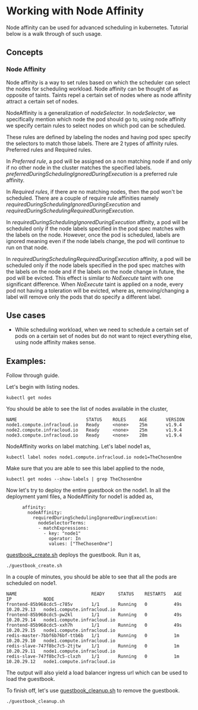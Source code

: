 # Working with Node Affinity
Node affinity can be used for advanced scheduling in kubernetes. Tutorial below is a walk through of such usage.

## Concepts

### Node Affinity
Node affinity is a way to set rules based on which the scheduler can select the nodes for scheduling workload. Node affinity can be thought of as opposite of taints. Taints repel a certain set of nodes where as node affinity attract a certain set of nodes.

NodeAffinity is a generalization of *nodeSelector*. In *nodeSelector*, we specifically mention which node the pod should go to, using node affinity we specify certain rules to select nodes on which pod can be scheduled.

These rules are defined by labeling the nodes and having pod spec specify the selectors to match those labels. There are 2 types of affinity rules. Preferred rules and Required rules.

In *Preferred rule*, a pod will be assigned on a non matching node if and only if no other node in the cluster matches the specified labels. *preferredDuringSchedulingIgnoredDuringExecution* is a preferred rule affinity.

In *Required rules*, if there are no matching nodes, then the pod won't be scheduled. There are a couple of require rule affinities namely *requiredDuringSchedulingIgnoredDuringExecution* and *requiredDuringSchedulingRequiredDuringExecution*.

In *requiredDuringSchedulingIgnoredDuringExecution* affinity, a pod will be scheduled only if the node labels specified in the pod spec matches with the labels on the node. However, once the pod is scheduled, labels are ignored meaning even if the node labels change, the pod will continue to run on that node.

In *requiredDuringSchedulingRequiredDuringExecution* affinity, a pod will be scheduled only if the node labels specified in the pod spec matches with the labels on the node and if the labels on the node change in future, the pod will be evicted. This effect is similar to *NoExecute* taint with one significant difference. When *NoExecute* taint is applied on a node, every pod not having a toleration will be evicted, where as, removing/changing a label will remove only the pods that do specify a different label. 

## Use cases
* While scheduling workload, when we need to schedule a certain set of pods on a certain set of nodes but do not want to reject everything else, using node affinity makes sense.

## Examples:
Follow through guide.

Let's begin with listing nodes.

```
kubectl get nodes
```
You should be able to see the list of nodes available in the cluster,
```
NAME                          STATUS    ROLES     AGE       VERSION
node1.compute.infracloud.io   Ready     <none>    25m       v1.9.4
node2.compute.infracloud.io   Ready     <none>    25m       v1.9.4
node3.compute.infracloud.io   Ready     <none>    28m       v1.9.4
```

NodeAffinity works on label matching. Let's label node1 as,
```
kubectl label nodes node1.compute.infracloud.io node1=TheChosenOne
```

Make sure that you are able to see this label applied to the node,
```
kubectl get nodes --show-labels | grep TheChosenOne
```

Now let's try to deploy the entire guestbook on the node1. In all the deployment yaml files, a NodeAffinity for node1 is added as,
```
      affinity:
        nodeAffinity:
          requiredDuringSchedulingIgnoredDuringExecution:
            nodeSelectorTerms:
            - matchExpressions:
              - key: "node1"
                operator: In
                values: ["TheChosenOne"]
```

[guestbook_create.sh](guestbook_create.sh) deploys the guestbook. Run it as,
```
./guestbook_create.sh
```

In a couple of minutes, you should be able to see that all the pods are scheduled on node1.
```
NAME                            READY     STATUS    RESTARTS   AGE       IP            NODE
frontend-85b968cdc5-c785v       1/1       Running   0          49s       10.20.29.13   node1.compute.infracloud.io
frontend-85b968cdc5-pw2kl       1/1       Running   0          49s       10.20.29.14   node1.compute.infracloud.io
frontend-85b968cdc5-xxh7h       1/1       Running   0          49s       10.20.29.15   node1.compute.infracloud.io
redis-master-7bbf6b76bf-ttb6b   1/1       Running   0          1m        10.20.29.10   node1.compute.infracloud.io
redis-slave-747f8bc7c5-2tjtw    1/1       Running   0          1m        10.20.29.11   node1.compute.infracloud.io
redis-slave-747f8bc7c5-clxzh    1/1       Running   0          1m        10.20.29.12   node1.compute.infracloud.io
```

The output will also yield a load balancer ingress url which can be used to load the guestbook.

To finish off, let's use [guestbook_cleanup.sh](guestbook_cleanup.sh) to remove the guestbook.
```
./guestbook_cleanup.sh
```